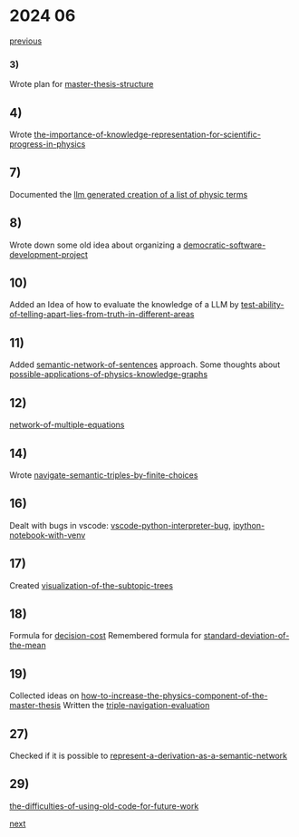 # 2024 06

[previous](2024-05.md)

### 3) 
Wrote plan for [master-thesis-structure](../../topics/master-thesis/planing/master-thesis-structure.md)

## 4)
Wrote [the-importance-of-knowledge-representation-for-scientific-progress-in-physics](../../topics/master-thesis/writing/the-importance-of-knowledge-representation-for-scientific-progress-in-physics.md)

## 7)
Documented the [llm generated creation of a list of physic terms](../../topics/master-thesis/approaches/create-a-list-of-physics-terms-using-llms.md)

## 8)
Wrote down some old idea about organizing a [democratic-software-development-project](democratic-software-development-project.md)

## 10)
Added an Idea of how to evaluate the knowledge of a LLM by [test-ability-of-telling-apart-lies-from-truth-in-different-areas](../../topics/master-thesis/approaches/test-ability-of-telling-apart-lies-from-truth-in-different-areas.md)

## 11)
Added [semantic-network-of-sentences](../../topics/master-thesis/approaches/semantic-network-of-sentences.md) approach.
Some thoughts about [possible-applications-of-physics-knowledge-graphs](../../topics/master-thesis/planing/possible-applications-of-physics-knowledge-graphs.md)

## 12)
[network-of-multiple-equations](../../topics/master-thesis/approaches/network-of-multiple-equations.md)

## 14)
Wrote [navigate-semantic-triples-by-finite-choices](../../topics/master-thesis/approaches/navigate-semantic-triples-by-finite-choices.md)

## 16)
Dealt with bugs in vscode: [vscode-python-interpreter-bug](../../topics/code/bugs/vscode-python-interpreter-bug.md), [ipython-notebook-with-venv](../../topics/code/bugs/ipython-notebook-with-venv.md)

## 17)
Created [visualization-of-the-subtopic-trees](../../topics/master-thesis/visualizations/visualization-of-the-subtopic-trees.md)

## 18)
Formula for [decision-cost](../../topics/master-thesis/equations/decision-cost.md)
Remembered formula for [standard-deviation-of-the-mean](../../topics/master-thesis/equations/standard-deviation-of-the-mean.md)

## 19)
Collected ideas on [how-to-increase-the-physics-component-of-the-master-thesis](../../topics/master-thesis/planing/how-to-increase-the-physics-component-of-the-master-thesis.md)
Written the [triple-navigation-evaluation](../../topics/master-thesis/evaluation/triple-navigation-evaluation.md)

## 27)
Checked if it is possible to [represent-a-derivation-as-a-semantic-network](../../topics/master-thesis/evaluation/represent-a-derivation-as-a-semantic-network.md)

## 29)
[the-difficulties-of-using-old-code-for-future-work](../../topics/code/documentation/the-difficulties-of-using-old-code-for-future-work.md)


[next](2024-07.md)